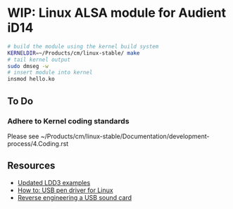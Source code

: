 # WIP: Linux ALSA module for Audient iD14

```bash
# build the module using the kernel build system
KERNELDIR=~/Products/cm/linux-stable/ make 
# tail kernel output
sudo dmseg -w
# insert module into kernel
insmod hello.ko 
```

## To Do

### Adhere to Kernel coding standards

Please see ~/Products/cm/linux-stable/Documentation/development-process/4.Coding.rst


## Resources

* [Updated LDD3 examples](https://github.com/martinezjavier/ldd3)
* [How to: USB pen driver for Linux](https://opensourceforu.com/2011/10/usb-drivers-in-linux-1/)
* [Reverse engineering a USB sound card](http://kicherer.org/joomla/index.php/en/blog/38-reverse-engineering-a-usb-sound-card-with-midi-interface-for-linux)



